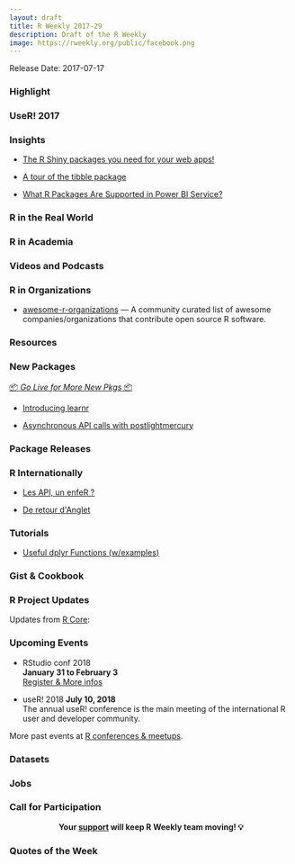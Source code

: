 ```yaml
---
layout: draft
title: R Weekly 2017-29
description: Draft of the R Weekly
image: https://rweekly.org/public/facebook.png
---
```


Release Date: 2017-07-17

###  Highlight




### UseR! 2017 




### Insights

+ [The R Shiny packages you need for your web apps!](http://enhancedatascience.com/2017/07/10/the-packages-you-need-for-your-r-shiny-application/)

+ [A tour of the tibble package](https://tjmahr.github.io/tibble-package-tour/)

+ [What R Packages Are Supported in Power BI Service?](https://dataveld.wordpress.com/2017/07/11/what-r-packages-are-supported-in-power-bi-service/)

###  R in the Real World



###  R in Academia





###  Videos and Podcasts




###  R in Organizations

+ [awesome-r-organizations](https://github.com/dirkschumacher/awesome-r-organizations) — A community curated list of awesome companies/organizations that contribute open source R software.


###  Resources




###  New Packages

<p class="added-hostname"><a href="https://rweekly.org/live" target="_blank" class="externalLink">📦 <i>Go Live for More New Pkgs</i> 📦</a></p>

+ [Introducing learnr](https://blog.rstudio.com/2017/07/11/introducing-learnr/)

+ [Asynchronous API calls with postlightmercury](http://www.56n.dk/asynchronous-api-calls-with-postlightmercury/)

###  Package Releases





###  R Internationally

+ [Les API, un enfeR ?](http://www.thinkr.fr/les-api-un-enfer/) 

+ [De retour d'Anglet](http://www.thinkr.fr/de-retour-danglet/)


###  Tutorials

+ [Useful dplyr Functions (w/examples)](https://sw23993.wordpress.com/2017/07/10/useful-dplyr-functions-wexamples/)


### Gist & Cookbook




<!--<div class="post-more-begin"></div><div class="post-more-end"></div>-->


###  R Project Updates

Updates from [R Core](http://developer.r-project.org/blosxom.cgi/R-devel/NEWS):



###  Upcoming Events

+ RStudio conf 2018 <br />
**January 31 to February 3** <br />
[Register & More infos](https://www.rstudio.com/conference/)


+ useR! 2018 **July 10, 2018** <br />
The annual useR! conference is the main meeting of the international R user and developer community.

More past events at [R conferences & meetups](https://conf.rweekly.org).


### Datasets



### Jobs




###  Call for Participation




<p class="hide-support added-hostname support-rweekly" style="text-align: center;font-weight: bold;">Your <a class="non-visited externalLink" href="https://www.patreon.com/rweekly" onclick="pas(this)">support</a> will keep R Weekly team moving! 💡</p>


###  Quotes of the Week

